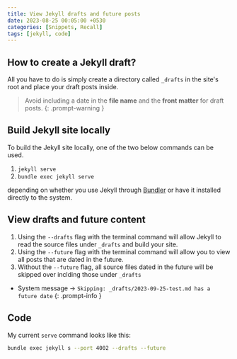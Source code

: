 ```yaml
---
title: View Jekyll drafts and future posts
date: 2023-08-25 00:05:00 +0530
categories: [Snippets, Recall]
tags: [jekyll, code]
---
```


## How to create a Jekyll draft?
All you have to do is simply create a directory called `_drafts` in the
site's root and place your draft posts inside.

> Avoid including a date in the **file name** and the **front matter** for draft posts.
{: .prompt-warning }

## Build Jekyll site locally
To build the Jekyll site locally, one of the two below commands can be used.
1. `jekyll serve`
2. `bundle exec jekyll serve`

depending on whether you use Jekyll through [Bundler](https://jekyllrb.com/tutorials/using-jekyll-with-bundler/) or have it installed
directly to the system.

## View drafts and future content
1. Using the `--drafts` flag with the terminal command will allow Jekyll to
read the source files under `_drafts` and build your site.
2. Using the `--future` flag with the terminal command will allow you to view
all posts that are dated in the future.
3. Without the `--future` flag, all source files dated in the future will be skipped 
over inclding those under `_drafts`
 - System message &rarr; `Skipping: _drafts/2023-09-25-test.md has a future date`
   {: .prompt-info }

## Code
My current `serve` command looks like this:
```zsh
bundle exec jekyll s --port 4002 --drafts --future
```